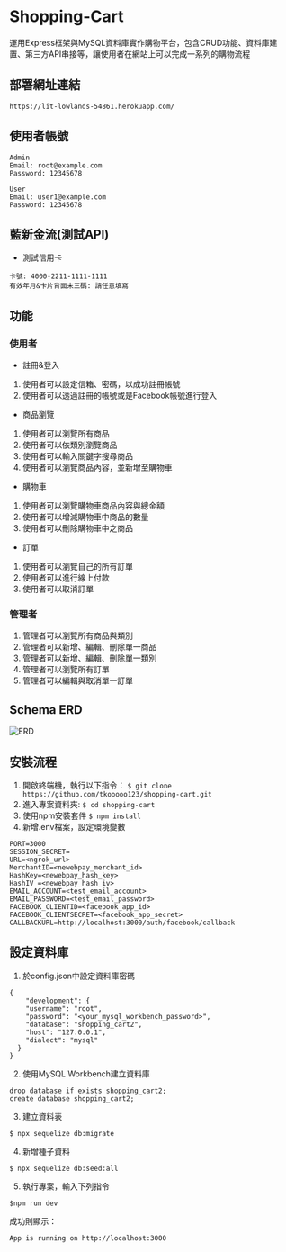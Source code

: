 # Shopping-Cart
運用Express框架與MySQL資料庫實作購物平台，包含CRUD功能、資料庫建置、第三方API串接等，讓使用者在網站上可以完成一系列的購物流程
## 部署網址連結
```
https://lit-lowlands-54861.herokuapp.com/
```
## 使用者帳號
```
Admin
Email: root@example.com
Password: 12345678

User
Email: user1@example.com
Password: 12345678
```
## 藍新金流(測試API)
- 測試信用卡
```
卡號: 4000-2211-1111-1111
有效年月&卡片背面末三碼: 請任意填寫
```
## 功能

### 使用者

- 註冊&登入
1. 使用者可以設定信箱、密碼，以成功註冊帳號
2. 使用者可以透過註冊的帳號或是Facebook帳號進行登入

- 商品瀏覽
1. 使用者可以瀏覽所有商品
2. 使用者可以依類別瀏覽商品
3. 使用者可以輸入關鍵字搜尋商品
4. 使用者可以瀏覽商品內容，並新增至購物車

- 購物車
1. 使用者可以瀏覽購物車商品內容與總金額
2. 使用者可以增減購物車中商品的數量
3. 使用者可以刪除購物車中之商品

- 訂單
1. 使用者可以瀏覽自己的所有訂單
2. 使用者可以進行線上付款
3. 使用者可以取消訂單

### 管理者

1. 管理者可以瀏覽所有商品與類別
2. 管理者可以新增、編輯、刪除單一商品
3. 管理者可以新增、編輯、刪除單一類別
4. 管理者可以瀏覽所有訂單
5. 管理者可以編輯與取消單一訂單

## Schema ERD
![ERD](https://i.imgur.com/jhv4n9P.jpeg)

## 安裝流程
1. 開啟終端機，執行以下指令：
 `$ git clone https://github.com/tkooooo123/shopping-cart.git`
2. 進入專案資料夾:
 `$ cd shopping-cart`
3. 使用npm安裝套件
 `$ npm install`
4. 新增.env檔案，設定環境變數
```
PORT=3000
SESSION_SECRET=
URL=<ngrok_url>
MerchantID=<newebpay_merchant_id>
HashKey=<newebpay_hash_key>
HashIV =<newebpay_hash_iv>
EMAIL_ACCOUNT=<test_email_account>
EMAIL_PASSWORD=<test_email_password>
FACEBOOK_CLIENTID=<facebook_app_id>
FACEBOOK_CLIENTSECRET=<facebook_app_secret>
CALLBACKURL=http://localhost:3000/auth/facebook/callback
```

## 設定資料庫
1. 於config.json中設定資料庫密碼
```
{
    "development": {
    "username": "root",
    "password": "<your_mysql_workbench_password>",
    "database": "shopping_cart2",
    "host": "127.0.0.1",
    "dialect": "mysql"
  }
}
```
2. 使用MySQL Workbench建立資料庫
```
drop database if exists shopping_cart2;
create database shopping_cart2;
```
3. 建立資料表
```
$ npx sequelize db:migrate
```
4. 新增種子資料
```
$ npx sequelize db:seed:all
```
5. 執行專案，輸入下列指令
```
$npm run dev
```
成功則顯示：
```
App is running on http://localhost:3000
```